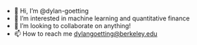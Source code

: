 - 👋 Hi, I’m @dylan-goetting
- 👀 I’m interested in machine learning and quantitative finance
- 💞️ I’m looking to collaborate on anything!
- 📫 How to reach me dylangoetting@berkeley.edu

<!---
dylan-goetting/dylan-goetting is a ✨ special ✨ repository because its `README.md` (this file) appears on your GitHub profile.
You can click the Preview link to take a look at your changes.
--->
